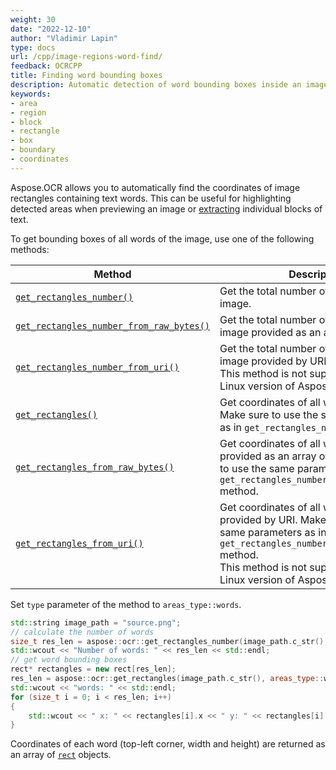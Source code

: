 ```yaml
---
weight: 30
date: "2022-12-10"
author: "Vladimir Lapin"
type: docs
url: /cpp/image-regions-word-find/
feedback: OCRCPP
title: Finding word bounding boxes
description: Automatic detection of word bounding boxes inside an image.
keywords:
- area
- region
- block
- rectangle
- box
- boundary
- coordinates
---
```


Aspose.OCR allows you to automatically find the coordinates of image rectangles containing text words. This can be useful for highlighting detected areas when previewing an image or [extracting](/ocr/cpp/image-regions-extract/) individual blocks of text.

To get bounding boxes of all words of the image, use one of the following methods:

Method | Description
------ | -----------
[`get_rectangles_number()`](https://reference.aspose.com/ocr/cpp/groupAspose#ga915d8b416a56c5512c81677a5e29ba5c) | Get the total number of words in the image.
[`get_rectangles_number_from_raw_bytes()`](https://reference.aspose.com/ocr/cpp/groupAspose#ga2974731f43466e0b53bc721c15f5835a) | Get the total number of words in the image provided as an array of pixels.
[`get_rectangles_number_from_uri()`](https://reference.aspose.com/ocr/cpp/groupAspose#gafa06a729340a98aed1345d2b329b8ace) | Get the total number of words in the image provided by URI.<br />This method is not supported in the Linux version of Aspose.OCR for C++.
[`get_rectangles()`](https://reference.aspose.com/ocr/cpp/groupAspose#ga678ce5134a3af65992a99da963bcf3dd) | Get coordinates of all word in the image. Make sure to use the same parameters as in `get_rectangles_number()` method.
[`get_rectangles_from_raw_bytes()`](https://reference.aspose.com/ocr/cpp/groupAspose#gad2f4783815cac578ec80230c5aea4d8f) | Get coordinates of all word in the image provided as an array of pixels. Make sure to use the same parameters as in `get_rectangles_number_from_raw_bytes()` method.
[`get_rectangles_from_uri()`](https://reference.aspose.com/ocr/cpp/groupAspose#ga270c57b8595cd911c7cf2e68fcc624af) | Get coordinates of all word in the image provided by URI. Make sure to use the same parameters as in `get_rectangles_number_from_uri()` method.<br />This method is not supported in the Linux version of Aspose.OCR for C++.

Set `type` parameter of the method to `areas_type::words`.

```cpp
std::string image_path = "source.png";
// calculate the number of words
size_t res_len = aspose::ocr::get_rectangles_number(image_path.c_str(), areas_type::words, false);
std::wcout << "Number of words: " << res_len << std::endl;
// get word bounding boxes
rect* rectangles = new rect[res_len];
res_len = aspose::ocr::get_rectangles(image_path.c_str(), areas_type::words, false, rectangles, res_len);
std::wcout << "words: " << std::endl;
for (size_t i = 0; i < res_len; i++)
{
	std::wcout << " x: " << rectangles[i].x << " y: " << rectangles[i].y << " width: " << rectangles[i].width << " height: " << rectangles[i].height << std::endl;
}
```

Coordinates of each word (top-left corner, width and height) are returned as an array of [`rect`](https://reference.aspose.com/ocr/cpp/structrect/) objects.

